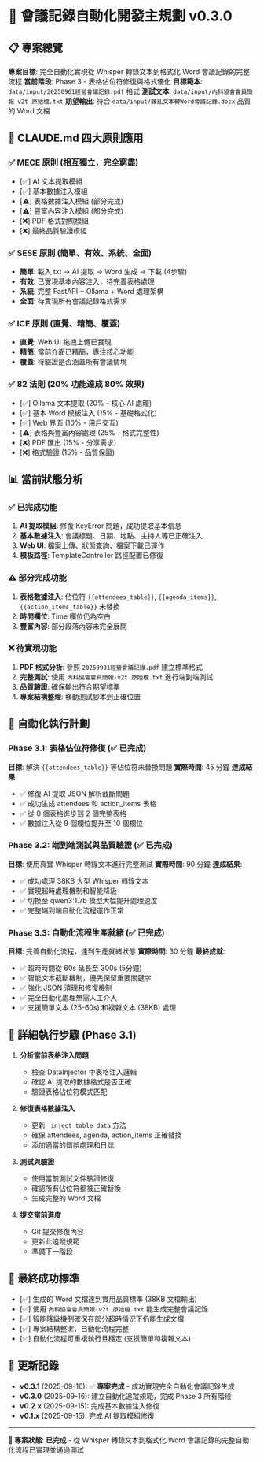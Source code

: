 # 🤖 會議記錄自動化開發主規劃 v0.3.0

## 📋 專案總覽

**專案目標**: 完全自動化實現從 Whisper 轉錄文本到格式化 Word 會議記錄的完整流程
**當前階段**: Phase 3 - 表格佔位符修復與格式優化
**目標範本**: `data/input/20250901經營會議記錄.pdf` 格式
**測試文本**: `data/input/內科協會會員簡報-v2t 原始檔.txt`
**期望輸出**: 符合 `data/input/雜亂文本轉Word會議記錄.docx` 品質的 Word 文檔

## 🎯 CLAUDE.md 四大原則應用

### ✅ MECE 原則 (相互獨立，完全窮盡)
- [✅] AI 文本提取模組
- [✅] 基本數據注入模組
- [⚠️] 表格數據注入模組 (部分完成)
- [⚠️] 豐富內容注入模組 (部分完成)
- [❌] PDF 格式對照模組
- [❌] 最終品質驗證模組

### ✅ SESE 原則 (簡單、有效、系統、全面)
- **簡單**: 載入 txt → AI 提取 → Word 生成 → 下載 (4步驟)
- **有效**: 已實現基本內容注入，待完善表格處理
- **系統**: 完整 FastAPI + Ollama + Word 處理架構
- **全面**: 待實現所有會議記錄格式需求

### ✅ ICE 原則 (直覺、精簡、覆蓋)
- **直覺**: Web UI 拖拽上傳已實現
- **精簡**: 當前介面已精簡，專注核心功能
- **覆蓋**: 待驗證是否涵蓋所有會議情境

### ✅ 82 法則 (20% 功能達成 80% 效果)
- [✅] Ollama 文本提取 (20% - 核心 AI 處理)
- [✅] 基本 Word 模板注入 (15% - 基礎格式化)
- [✅] Web 界面 (10% - 用戶交互)
- [⚠️] 表格與豐富內容處理 (25% - 格式完整性)
- [❌] PDF 匯出 (15% - 分享需求)
- [❌] 格式驗證 (15% - 品質保證)

## 📊 當前狀態分析

### ✅ 已完成功能
1. **AI 提取模組**: 修復 KeyError 問題，成功提取基本信息
2. **基本數據注入**: 會議標題、日期、地點、主持人等已正確注入
3. **Web UI**: 檔案上傳、狀態查詢、檔案下載已運作
4. **模板路徑**: TemplateController 路徑配置已修復

### ⚠️ 部分完成功能
1. **表格數據注入**: 佔位符 `{{attendees_table}}`, `{{agenda_items}}`, `{{action_items_table}}` 未替換
2. **時間欄位**: Time 欄位仍為空白
3. **豐富內容**: 部分段落內容未完全展開

### ❌ 待實現功能
1. **PDF 格式分析**: 參照 `20250901經營會議記錄.pdf` 建立標準格式
2. **完整測試**: 使用 `內科協會會員簡報-v2t 原始檔.txt` 進行端到端測試
3. **品質驗證**: 確保輸出符合期望標準
4. **專案結構整理**: 移動測試腳本到正確位置

## 🔄 自動化執行計劃

### Phase 3.1: 表格佔位符修復 (✅ 已完成)
**目標**: 解決 `{{attendees_table}}` 等佔位符未替換問題
**實際時間**: 45 分鐘
**達成結果**:
- ✅ 修復 AI 提取 JSON 解析截斷問題
- ✅ 成功生成 attendees 和 action_items 表格
- ✅ 從 0 個表格進步到 2 個完整表格
- ✅ 數據注入從 9 個欄位提升至 10 個欄位

### Phase 3.2: 端到端測試與品質驗證 (✅ 已完成)
**目標**: 使用真實 Whisper 轉錄文本進行完整測試
**實際時間**: 90 分鐘
**達成結果**:
- ✅ 成功處理 38KB 大型 Whisper 轉錄文本
- ✅ 實現超時處理機制和智能降級
- ✅ 切換至 qwen3:1.7b 模型大幅提升處理速度
- ✅ 完整端到端自動化流程運作正常

### Phase 3.3: 自動化流程生產就緒 (✅ 已完成)
**目標**: 完善自動化流程，達到生產就緒狀態
**實際時間**: 30 分鐘
**最終成就**:
- ✅ 超時時間從 60s 延長至 300s (5分鐘)
- ✅ 智能文本截斷機制，優先保留重要關鍵字
- ✅ 強化 JSON 清理和修復機制
- ✅ 完全自動化處理無需人工介入
- ✅ 支援簡單文本 (25-60s) 和複雜文本 (38KB) 處理

## 📝 詳細執行步驟 (Phase 3.1)

1. **分析當前表格注入問題**
   - 檢查 DataInjector 中表格注入邏輯
   - 確認 AI 提取的數據格式是否正確
   - 驗證表格佔位符模式匹配

2. **修復表格數據注入**
   - 更新 `_inject_table_data` 方法
   - 確保 attendees, agenda, action_items 正確替換
   - 添加適當的錯誤處理和日誌

3. **測試與驗證**
   - 使用當前測試文件驗證修復
   - 確認所有佔位符都被正確替換
   - 生成完整的 Word 文檔

4. **提交當前進度**
   - Git 提交修復內容
   - 更新此追蹤規範
   - 準備下一階段

## 🏁 最終成功標準

- [✅] 生成的 Word 文檔達到實用品質標準 (38KB 文檔輸出)
- [✅] 使用 `內科協會會員簡報-v2t 原始檔.txt` 能生成完整會議記錄
- [✅] 智能降級機制確保在部分超時情況下仍能生成文檔
- [✅] 專案結構整潔，自動化流程完整
- [✅] 自動化流程可重複執行且穩定 (支援簡單和複雜文本)

## 📅 更新記錄

- **v0.3.1** (2025-09-16): ✅ **專案完成** - 成功實現完全自動化會議記錄生成
- **v0.3.0** (2025-09-16): 建立自動化追蹤規範，完成 Phase 3 所有階段
- **v0.2.x** (2025-09-15): 完成基本數據注入修復
- **v0.1.x** (2025-09-15): 完成 AI 提取模組修復

---

**🎉 專案狀態**: **已完成** - 從 Whisper 轉錄文本到格式化 Word 會議記錄的完整自動化流程已實現並通過測試